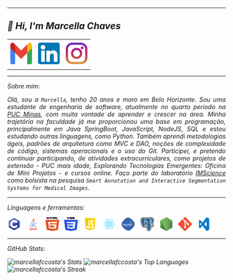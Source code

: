 -----

## <i> :wave: <b>Hi</b>, I'm Marcella Chaves


<div align="center">
<table>
<tr>
 <td align="center" colspan="11"></td>
</tr> 
<tr>

<td><a href="mailto:marcellafccosta@gmail.com" target="_blank"><img src="imgs/gmail.png" width="50px" height="50px"/></a>
</td>
<td><a href="https://www.linkedin.com/in/marcellafccosta/" target="_blank"><img src="imgs/linkedin.png" width="50px" height="50px"/></a>
</td>
<td><a href="https://instagram.com/marcellafccosta" target="_blank"><img src="imgs/insta.png" width="50px" height="50px"/></a>
</td>


</tr>
<tr>
 <td align="center" colspan="11"></td>
</tr> 
</table>

</div>

-----

Sobre mim:
<div align="justify">
Olá, sou a <code>Marcella</code>, tenho 20 anos e moro em Belo Horizonte. Sou uma estudante de engenharia de software, atualmente no quarto período na <a href="https://www.pucminas.br/destaques/Paginas/default.aspx?utm_source=google&utm_medium=cpa&utm_campaign=aon-institucional&utm_content=PC00002&gad_source=1&gclid=CjwKCAjwk8e1BhALEiwAc8MHiJ66s56joN9L6Kuvbl90gkXUs0P3SBC0DVm4dBxJ1eJjZ6Ne838X5BoClk4QAvD_BwE" target="_blank">PUC Minas</a>, com muita vontade de aprender e crescer na área. Minha trajetória na faculdade já me proporcionou uma base em programação, principalmente em Java SpringBoot, JavaScript, NodeJS, SQL e estou estudando outras linguagens, como Python. Também aprendi metodologias ágeis, padrões de arquitetura como MVC e DAO, noções de complexidade de código, sistemas operacionais e o uso do Git. Participei, e pretendo continuar participando, de atividades extracurriculares, como projetos de extensão - PUC mais idade, Explorando Tecnologias Emergentes: Oficina de Mini Projetos - e cursos online. Faço parte do laboratório <a href="http://imscience.icei.pucminas.br/" target="_blank">IMScience</a> como bolsista na pesquisa <code>Smart Annotation and Interactive Segmentation Systems for Medical Images</code>.
  
  

</div>


-----

<div>

Linguagens e ferramentas:

<code><a href="https://www.open-std.org/jtc1/sc22/wg14/" target="_blank"><img width="32" height="32" src="imgs/c.png"/></a></code>
&nbsp; 
<code><a href="https://www.java.com/pt-BR/" target="_blank"><img width="32" height="32" src="imgs/java.png"/></a></code>
&nbsp; 
<code><a href="https://www.w3schools.com/html/" target="_blank"><img width="32" height="32" src="imgs/html.svg"/></a></code>
&nbsp; 
<code><a href="https://www.w3schools.com/css/" target="_blank"><img width="32" height="32" src="imgs/css.svg"/></a></code>
&nbsp; 
<code><a href="https://www.w3schools.com/js/" target="_blank"><img width="32" height="32" src="imgs/js.png"/></a></code>
&nbsp; 
<code><a href="https://pt-br.reactjs.org/" target="_blank"><img width="32" height="32" src="imgs/react.png"/></a></code>
&nbsp; 
<code><a href="https://www.mysql.com/" target="_blank"><img width="32" height="32" src="imgs/mysql.png"/></a></code>
&nbsp; 
<code><a href="https://www.postgresql.org/" target="_blank"><img width="32" height="32" src="imgs/postgresql.png"/></a></code>
&nbsp; 
<code><a href="https://nodejs.org/en/" target="_blank"><img width="32" height="32" src="imgs/nodejs.png"/></a></code>
&nbsp;
<code><a href="https://git-scm.com/" target="_blank"><img width="32" height="32" src="imgs/git.png"/></a></code>
&nbsp; 
<code><a href="https://code.visualstudio.com" target="_blank"><img width="32" height="32" src="imgs/vs.png"/></a></code>
&nbsp;
</div>

-----
GitHub Stats:


![marcellafccosta's Stats](https://github-readme-stats.vercel.app/api?username=marcellafccosta&theme=react&show_icons=true&hide_border=true&count_private=true)
![marcellafccosta's Top Languages](https://github-readme-stats.vercel.app/api/top-langs/?username=marcellafccosta&theme=react&show_icons=true&hide_border=true&layout=compact)
![marcellafccosta's Streak](https://github-readme-streak-stats.herokuapp.com/?user=marcellafccosta&theme=react&hide_border=true)


